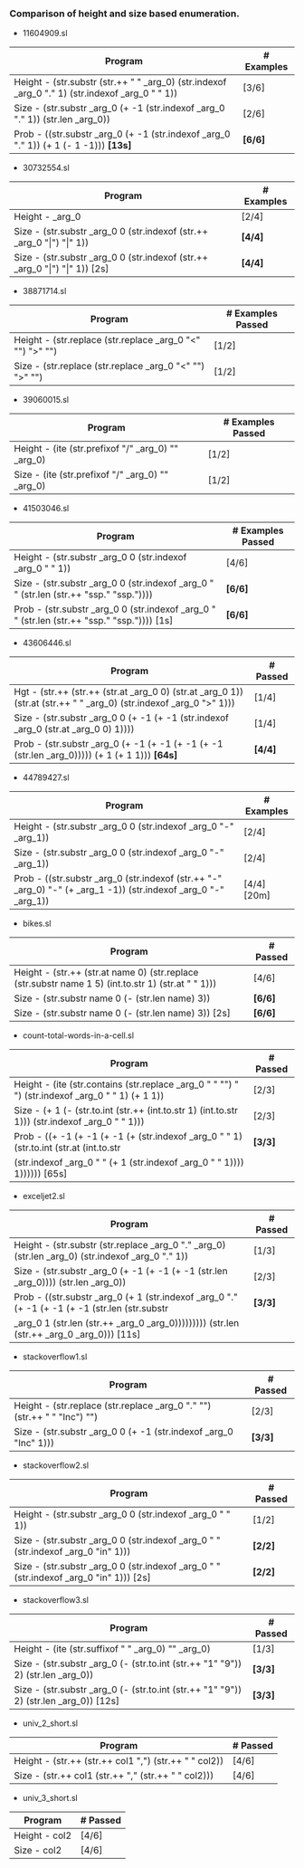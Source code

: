 ### Comparison of height and size based enumeration.

* 11604909.sl 

|  Program                                                                                        | # Examples |
|-------------------------------------------------------------------------------------------------|------------|
| Height - (str.substr (str.++ " " _arg_0) (str.indexof _arg_0 "." 1) (str.indexof _arg_0 " " 1)) | [3/6]      |           
| Size  -  (str.substr _arg_0 (+ -1 (str.indexof _arg_0 "." 1)) (str.len _arg_0))                 | [2/6]      |            
| Prob  -  ((str.substr _arg_0 (+ -1 (str.indexof _arg_0 "." 1)) (+ 1 (- 1 -1))) **[13s]**       | **[6/6]**   |             

* 30732554.sl

|  Program                                                                                        | # Examples |
|-------------------------------------------------------------------------------------------------|------------|
| Height - _arg_0                                                                                 | [2/4]      |
| Size  -  (str.substr _arg_0 0 (str.indexof (str.++ _arg_0  "\|") "\|" 1))                       | **[4/4]**  |
| Size  -  (str.substr _arg_0 0 (str.indexof (str.++ _arg_0  "\|") "\|" 1))  [2s]                 | **[4/4]**  |

* 38871714.sl

|  Program                                                                                        | # Examples Passed |
|-------------------------------------------------------------------------------------------------|-------------------|
| Height - (str.replace (str.replace _arg_0 "<" "") ">" "")                                       | [1/2]             |
| Size  -  (str.replace (str.replace _arg_0 "<" "") ">" "")                                       | [1/2]             |

* 39060015.sl 

|  Program                                                                                        | # Examples Passed |
|-------------------------------------------------------------------------------------------------|-------------------|
| Height - (ite (str.prefixof "/" _arg_0) "" _arg_0)                                              | [1/2]             |
| Size  -  (ite (str.prefixof "/" _arg_0) "" _arg_0)                                              | [1/2]             |

* 41503046.sl

|  Program                                                                                        | # Examples Passed |
|-------------------------------------------------------------------------------------------------|-------------------|
| Height - (str.substr _arg_0 0 (str.indexof _arg_0 " " 1))                                       | [4/6]             |                 
| Size  -  (str.substr _arg_0 0 (str.indexof _arg_0 " " (str.len (str.++ "ssp." "ssp."))))        | **[6/6]**         |                 
| Prob  -  (str.substr _arg_0 0 (str.indexof _arg_0 " " (str.len (str.++ "ssp." "ssp.")))) [1s]   | **[6/6]**         |    

* 43606446.sl

|  Program                                                                                                            |# Passed   |
|---------------------------------------------------------------------------------------------------------------------|-----------|
| Hgt - (str.++ (str.++ (str.at _arg_0 0) (str.at _arg_0 1)) (str.at (str.++ " " _arg_0) (str.indexof _arg_0 ">" 1)))| [1/4]      | 
| Size  -  (str.substr _arg_0 0 (+ -1 (+ -1 (str.indexof _arg_0 (str.at _arg_0 0) 1))))                              | [1/4]      |
| Prob  -  (str.substr _arg_0 (+ -1 (+ -1 (+ -1 (+ -1 (str.len _arg_0))))) (+ 1 (+ 1 1)))    **[64s]**               |**[4/4]**   |


* 44789427.sl

|  Program                                                                                                       | # Examples |
|----------------------------------------------------------------------------------------------------------------|------------|
| Height - (str.substr _arg_0 0 (str.indexof _arg_0 "-" _arg_1))                                                 | [2/4]      |                 
| Size  -  (str.substr _arg_0 0 (str.indexof _arg_0 "-" _arg_1))                                                 | [2/4]      | 
| Prob - ((str.substr _arg_0 (str.indexof (str.++ "-" _arg_0) "-" (+ _arg_1 -1)) (str.indexof _arg_0 "-" _arg_1))|[4/4] [20m] | 

* bikes.sl

|  Program                                                                                            | # Passed |
|-----------------------------------------------------------------------------------------------------|----------|
| Height - (str.++ (str.at name 0) (str.replace (str.substr name 1 5) (int.to.str 1) (str.at " " 1))) | [4/6]    |                       
| Size  -  (str.substr name 0 (- (str.len name) 3))                                                   | **[6/6]**| 
| Size  -  (str.substr name 0 (- (str.len name) 3))  [2s]                                             | **[6/6]**| 

* count-total-words-in-a-cell.sl

|  Program                                                                                            | # Passed |
|-----------------------------------------------------------------------------------------------------|----------|
| Height - (ite (str.contains (str.replace _arg_0 " " "") " ") (str.indexof _arg_0 " " 1) (+ 1 1))    | [2/3]    |                       
| Size  -  (+ 1 (- (str.to.int (str.++ (int.to.str 1) (int.to.str 1))) (str.indexof _arg_0 " " 1)))   | [2/3]    |                       
| Prob - ((+ -1 (+ -1 (+ -1 (+ (str.indexof _arg_0 " " 1) (str.to.int (str.at (int.to.str             | **[3/3]**|
|(str.indexof _arg_0 " " (+ 1 (str.indexof _arg_0 " " 1)))) 1))))))  [65s]                            |          |


* exceljet2.sl

|  Program                                                                                            | # Passed |
|-----------------------------------------------------------------------------------------------------|----------|
| Height - (str.substr (str.replace _arg_0 "." _arg_0) (str.len _arg_0) (str.indexof _arg_0 "." 1))   | [1/3]    |                       
| Size  -  (str.substr _arg_0 (+ -1 (+ -1 (+ -1 (str.len _arg_0)))) (str.len _arg_0))                 | [2/3]    |    
| Prob - ((str.substr _arg_0 (+ 1 (str.indexof _arg_0 "." (+ -1 (+ -1 (+ -1 (str.len (str.substr      |**[3/3]** |
| _arg_0 1 (str.len (str.++ _arg_0 _arg_0))))))))) (str.len (str.++ _arg_0 _arg_0))) [11s]            |          |

* stackoverflow1.sl

|  Program                                                                                            | # Passed |
|-----------------------------------------------------------------------------------------------------|----------|
| Height - (str.replace (str.replace _arg_0 "." "") (str.++ " " "Inc") "")                            | [2/3]    |                       
| Size  -  (str.substr _arg_0 0 (+ -1 (str.indexof _arg_0 "Inc" 1)))                                  | **[3/3]**|    

* stackoverflow2.sl

|  Program                                                                                            | # Passed |
|-----------------------------------------------------------------------------------------------------|----------|
| Height - (str.substr _arg_0 0 (str.indexof _arg_0 " " 1))                                           | [1/2]    |                       
| Size  -  (str.substr _arg_0 0 (str.indexof _arg_0 " " (str.indexof _arg_0 "in" 1)))                 | **[2/2]**|
| Size  -  (str.substr _arg_0 0 (str.indexof _arg_0 " " (str.indexof _arg_0 "in" 1)))  [2s]           | **[2/2]**|

* stackoverflow3.sl

|  Program                                                                                            | # Passed |
|-----------------------------------------------------------------------------------------------------|----------|
| Height - (ite (str.suffixof " " _arg_0) "" _arg_0)                                                  | [1/3]    |                       
| Size  -  (str.substr _arg_0 (- (str.to.int (str.++ "1" "9")) 2) (str.len _arg_0))                   | **[3/3]**|
| Size  -  (str.substr _arg_0 (- (str.to.int (str.++ "1" "9")) 2) (str.len _arg_0))    [12s]          | **[3/3]**|

* univ_2_short.sl

|  Program                                                                                            | # Passed |
|-----------------------------------------------------------------------------------------------------|----------|
| Height - (str.++ (str.++ col1 ",") (str.++ " " col2))                                               | [4/6]    |                       
| Size  -  (str.++ col1 (str.++ "," (str.++ " " col2)))                                               | [4/6]    |
 

* univ_3_short.sl

|  Program                                                                                            | # Passed |
|-----------------------------------------------------------------------------------------------------|----------|
| Height - col2                                                                                       | [4/6]    |                       
| Size  -  col2                                                                                       | [4/6]    |
